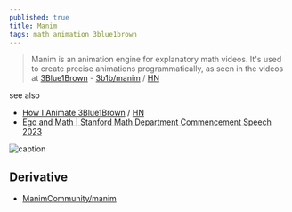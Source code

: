 ```yaml
---
published: true
title: Manim
tags: math animation 3blue1brown
---
```

> Manim is an animation engine for explanatory math videos. It's used to create precise animations programmatically, as seen in the videos at [3Blue1Brown](https://www.3blue1brown.com/) - [3b1b/manim](https://github.com/3b1b/manim) / [HN](https://news.ycombinator.com/item?id=24926947)

see also
- [	How I Animate 3Blue1Brown](https://www.youtube.com/watch?v=rbu7Zu5X1zI) / [HN](https://news.ycombinator.com/item?id=41818779)
- [Ego and Math | Stanford Math Department Commencement Speech 2023](https://www.youtube.com/watch?v=z7GVHB2wiyg)

![caption](https://raw.githubusercontent.com/3b1b/manim/master/logo/cropped.png)

## Derivative
- [ManimCommunity/manim](https://github.com/ManimCommunity/manim)



